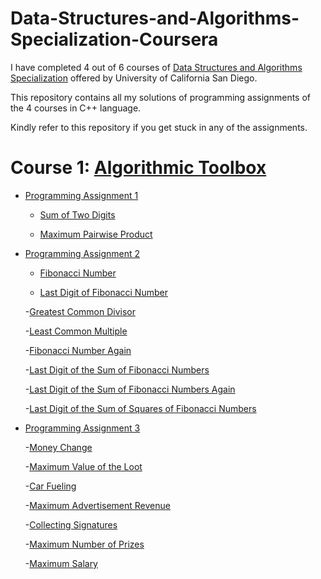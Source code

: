 # Data-Structures-and-Algorithms-Specialization-Coursera

I have completed 4 out of 6 courses of [Data Structures and Algorithms Specialization](https://www.coursera.org/specializations/data-structures-algorithms) offered by University of California San Diego.

This repository contains all my solutions of programming assignments of the 4 courses in C++ language.

Kindly refer to this repository if you get stuck in any of the assignments.

# Course 1: [Algorithmic Toolbox](https://www.coursera.org/learn/algorithmic-toolbox?specialization=data-structures-algorithms)

- [Programming Assignment 1](https://github.com/18Pranjul/Data-Structures-and-Algorithms-Specialization-Coursera/blob/master/Algorithmic%20Tool%20Box/week1_programming_challenges/week1_programming_challenges.pdf)
  
  - [Sum of Two Digits](https://github.com/18Pranjul/Data-Structures-and-Algorithms-Specialization-Coursera/blob/master/Algorithmic%20Tool%20Box/week1_programming_challenges/1_sum_of_two_digits/Sum.cpp)
  
  - [Maximum Pairwise Product](https://github.com/18Pranjul/Data-Structures-and-Algorithms-Specialization-Coursera/blob/master/Algorithmic%20Tool%20Box/week1_programming_challenges/2_maximum_pairwise_product/max_pairwise_product.cpp)
  
- [Programming Assignment 2](https://github.com/18Pranjul/Data-Structures-and-Algorithms-Specialization-Coursera/blob/master/Algorithmic%20Tool%20Box/week2_algorithmic_warmup/week2_algorithmic_warmup.pdf)

  - [Fibonacci Number](https://github.com/18Pranjul/Data-Structures-and-Algorithms-Specialization-Coursera/blob/master/Algorithmic%20Tool%20Box/week2_algorithmic_warmup/1_fibonacci_number/Fibo.cpp)
  
  - [Last Digit of Fibonacci Number](https://github.com/18Pranjul/Data-Structures-and-Algorithms-Specialization-Coursera/blob/master/Algorithmic%20Tool%20Box/week2_algorithmic_warmup/2_last_digit_of_fibonacci_number/fibonacci_last_digit.cpp)
  
  -[Greatest Common Divisor](https://github.com/18Pranjul/Data-Structures-and-Algorithms-Specialization-Coursera/blob/master/Algorithmic%20Tool%20Box/week2_algorithmic_warmup/3_greatest_common_divisor/gcd.cpp)
  
  -[Least Common Multiple](https://github.com/18Pranjul/Data-Structures-and-Algorithms-Specialization-Coursera/blob/master/Algorithmic%20Tool%20Box/week2_algorithmic_warmup/4_least_common_multiple/lcm.cpp)
  
  -[Fibonacci Number Again](https://github.com/18Pranjul/Data-Structures-and-Algorithms-Specialization-Coursera/blob/master/Algorithmic%20Tool%20Box/week2_algorithmic_warmup/5_fibonacci_number_again/fibonacci_again.cpp)
  
  -[Last Digit of the Sum of Fibonacci Numbers](https://github.com/18Pranjul/Data-Structures-and-Algorithms-Specialization-Coursera/blob/master/Algorithmic%20Tool%20Box/week2_algorithmic_warmup/6_last_digit_of_the_sum_of_fibonacci_numbers/fibonacci_sum_last_digit.cpp)
  
  -[Last Digit of the Sum of Fibonacci Numbers Again](https://github.com/18Pranjul/Data-Structures-and-Algorithms-Specialization-Coursera/blob/master/Algorithmic%20Tool%20Box/week2_algorithmic_warmup/7_last_digit_of_the_sum_of_fibonacci_numbers_again/fibo_agn_sum_lastdig.cpp)
  
  -[Last Digit of the Sum of Squares of Fibonacci Numbers](https://github.com/18Pranjul/Data-Structures-and-Algorithms-Specialization-Coursera/blob/master/Algorithmic%20Tool%20Box/week2_algorithmic_warmup/8_last_digit_of_the_sum_of_squares_of_fibonacci_numbers/fibonacci_sum_squares_lastdig.cpp)
  
- [Programming Assignment 3](https://github.com/18Pranjul/Data-Structures-and-Algorithms-Specialization-Coursera/blob/master/Algorithmic%20Tool%20Box/week3_greedy_algorithms/week3_greedy_algorithms.pdf)

  -[Money Change](https://github.com/18Pranjul/Data-Structures-and-Algorithms-Specialization-Coursera/blob/master/Algorithmic%20Tool%20Box/week3_greedy_algorithms/1_money_change/change.cpp)
  
  -[Maximum Value of the Loot](https://github.com/18Pranjul/Data-Structures-and-Algorithms-Specialization-Coursera/blob/master/Algorithmic%20Tool%20Box/week3_greedy_algorithms/2_maximum_value_of_the_loot/fractional_knapsack.cpp)
  
  -[Car Fueling](https://github.com/18Pranjul/Data-Structures-and-Algorithms-Specialization-Coursera/blob/master/Algorithmic%20Tool%20Box/week3_greedy_algorithms/3_car_fueling/car_fueling.cpp)
  
  -[Maximum Advertisement Revenue](https://github.com/18Pranjul/Data-Structures-and-Algorithms-Specialization-Coursera/blob/master/Algorithmic%20Tool%20Box/week3_greedy_algorithms/4_maximum_advertisement_revenue/dot_product.cpp)
  
  -[Collecting Signatures](https://github.com/18Pranjul/Data-Structures-and-Algorithms-Specialization-Coursera/blob/master/Algorithmic%20Tool%20Box/week3_greedy_algorithms/5_collecting_signatures/covering_segments.cpp)
  
  -[Maximum Number of Prizes](https://github.com/18Pranjul/Data-Structures-and-Algorithms-Specialization-Coursera/blob/master/Algorithmic%20Tool%20Box/week3_greedy_algorithms/6_maximum_number_of_prizes/different_summands.cpp)
  
  -[Maximum Salary](https://github.com/18Pranjul/Data-Structures-and-Algorithms-Specialization-Coursera/blob/master/Algorithmic%20Tool%20Box/week3_greedy_algorithms/7_maximum_salary/largest_number.cpp)
  



